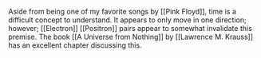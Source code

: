 Aside from being one of my favorite songs by [[Pink Floyd]], time is a difficult concept to understand. It appears to only move in one direction; however; [[Electron]] [[Positron]] pairs appear to somewhat invalidate this premise. The book [[A Universe from Nothing]] by [[Lawrence M. Krauss]] has an excellent chapter discussing this.  